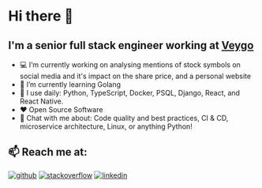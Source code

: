 # Hi there 👋

## I'm a senior full stack engineer working at <a href="https://www.veygo.com">Veygo</a>

- 💻 I’m currently working on analysing mentions of stock symbols on social media and it's impact on the share price, and a personal website
- 🌱 I’m currently learning Golang
- 🔧 I use daily: Python, TypeScript, Docker, PSQL, Django, React, and React Native.
- ❤️ Open Source Software
- 💬 Chat with me about: Code quality and best practices, CI & CD, microservice architecture, Linux, or anything Python!

## 📫 Reach me at:
[![github](https://img.shields.io/static/v1?style=flat-square&logo=github&label=&message=@Rhys-H&color=5b5b5b&labelColor=5b5b5b)](https://github.com/Rhys-H)
[![stackoverflow](https://img.shields.io/static/v1?style=flat-square&logo=stackoverflow&label=&message=@rhys&color=5b5b5b&labelColor=5b5b5b)](https://stackoverflow.com/users/14215579/rhys)
[![linkedin](https://img.shields.io/static/v1?style=flat-square&logo=linkedin&label=&message=@rhysh&color=5b5b5b&labelColor=5b5b5b)](https://www.linkedin.com/in/rhysh/)
